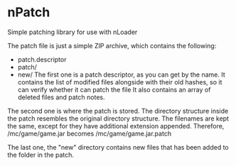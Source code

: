 nPatch
======

Simple patching library for use with nLoader

The patch file is just a simple ZIP archive, which contains the following:

* patch.descriptor
* patch/
* new/
The first one is a patch descriptor, as you can get by the name. It contains the list of modified files alongside with their old hashes, so it can verify whether it can patch the file
It also contains an array of deleted files and patch notes.

The second one is where the patch is stored. The directory structure inside the patch resembles the original directory structure. The filenames are kept the same, except for they have additional extension appended.
Therefore, /mc/game/game.jar becomes /mc/game/game.jar.patch

The last one, the "new" directory contains new files that has been added to the folder in the patch.